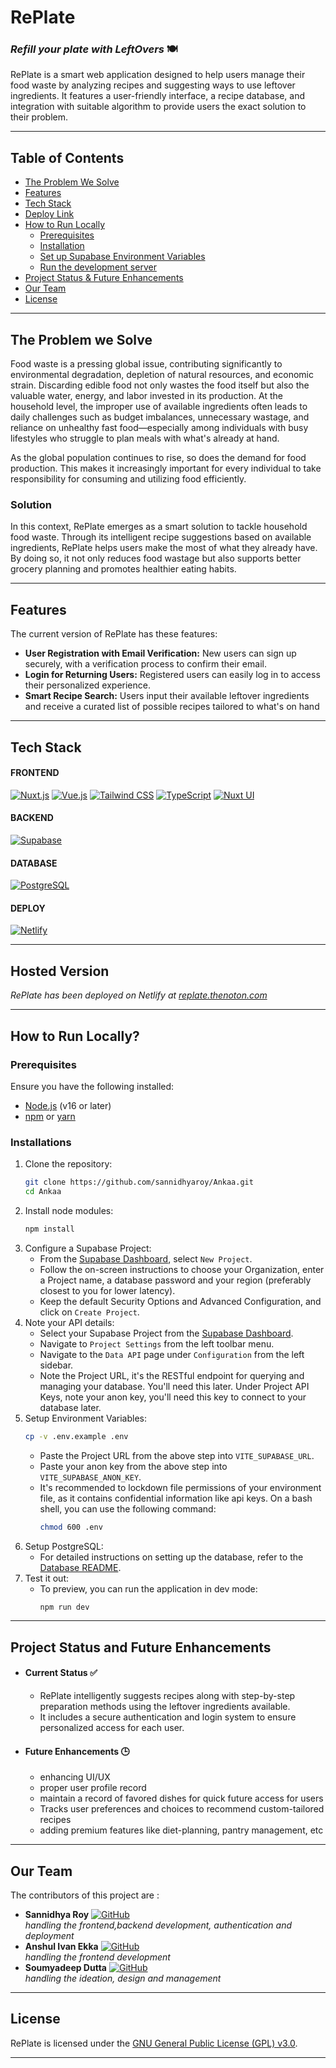 # RePlate
### _Refill your plate with LeftOvers_ 🍽️


RePlate is a smart web application designed to help users manage their food waste by analyzing recipes and suggesting ways to use leftover ingredients. It features a user-friendly interface, a recipe database, and integration with suitable algorithm to provide users the exact solution to their problem.

---

## Table of Contents
* [The Problem We Solve](#the-problem-we-solve)
* [Features](#features)
* [Tech Stack](#tech-stack)
* [Deploy Link](#deploy-link)
* [How to Run Locally](#how-to-run-locally)
    * [Prerequisites](#prerequisites)
    * [Installation](#installation)
    * [Set up Supabase Environment Variables](#supabase-environment-variables)
    * [Run the development server](#run-the-development-server)
* [Project Status & Future Enhancements](#project-status--future-enhancements)
* [Our Team](#our-team)
* [License](#license)


---


## The Problem we Solve
Food waste is a pressing global issue, contributing significantly to environmental degradation, depletion of natural resources, and economic strain. Discarding edible food not only wastes the food itself but also the valuable water, energy, and labor invested in its production. At the household level, the improper use of available ingredients often leads to daily challenges such as budget imbalances, unnecessary wastage, and reliance on unhealthy fast food—especially among individuals with busy lifestyles who struggle to plan meals with what's already at hand.  

As the global population continues to rise, so does the demand for food production. This makes it increasingly important for every individual to take responsibility for consuming and utilizing food efficiently.  

### Solution 
In this context, RePlate emerges as a smart solution to tackle household food waste. Through its intelligent recipe suggestions based on available ingredients, RePlate helps users make the most of what they already have. By doing so, it not only reduces food wastage but also supports better grocery planning and promotes healthier eating habits.  


---
    

## Features
  The current version of RePlate has these features:
  - **User Registration with Email Verification:** New users can sign up securely, with a verification process to confirm their email.
  - **Login for Returning Users:** Registered users can easily log in to access their personalized experience.
  - **Smart Recipe Search:** Users input their available leftover ingredients and receive a curated list of possible recipes tailored to what's on hand


---


## Tech Stack

#### FRONTEND
[![Nuxt.js](https://img.shields.io/badge/Nuxt.js-00DC82?style=flat-square&logo=nuxt&logoColor=white)](https://nuxt.com/)     [![Vue.js](https://img.shields.io/badge/Vue.js-4FC08D?style=flat-square&logo=vuedotjs&logoColor=white)](https://vuejs.org/)     [![Tailwind CSS](https://img.shields.io/badge/Tailwind_CSS-38B2AC?style=flat-square&logo=tailwind-css&logoColor=white)](https://tailwindcss.com/)       [![TypeScript](https://img.shields.io/badge/TypeScript-3178C6?style=flat-square&logo=typescript&logoColor=white)](https://www.typescriptlang.org/)      [![Nuxt UI](https://img.shields.io/badge/Nuxt_UI-0275d8?style=flat-square&logo=nuxt)](https://ui.nuxt.com/) 
    

#### BACKEND
[![Supabase](https://img.shields.io/badge/Supabase-3ECF8E?style=flat-square&logo=supabase&logoColor=white)](https://supabase.com/)


#### DATABASE
[![PostgreSQL](https://img.shields.io/badge/PostgreSQL-336791?style=flat-square&logo=postgresql&logoColor=white)](https://www.postgresql.org/)
#### DEPLOY
[![Netlify](https://img.shields.io/badge/Netlify-00C7B7?style=flat-square&logo=netlify&logoColor=white)](https://www.netlify.com/)


---


## Hosted Version

*RePlate has been deployed on Netlify at [replate.thenoton.com](https://replate.thenoton.com)*


---


## How to Run Locally?
### Prerequisites

Ensure you have the following installed:

- [Node.js](https://nodejs.org/) (v16 or later)
- [npm](https://www.npmjs.com/) or [yarn](https://yarnpkg.com/)


### Installations


1.  Clone the repository:
    ```bash
    git clone https://github.com/sannidhyaroy/Ankaa.git
    cd Ankaa
    ```
2.  Install node modules:
    ```bash
    npm install
    ```
3.  Configure a Supabase Project:
    - From the [Supabase Dashboard](https://supabase.com/dashboard/projects), select `New Project`.
    - Follow the on-screen instructions to choose your Organization, enter a Project name, a database password and your region (preferably closest to you for lower latency).
    - Keep the default Security Options and Advanced Configuration, and click on `Create Project`.
4.  Note your API details:
    - Select your Supabase Project from the [Supabase Dashboard](https://supabase.com/dashboard/projects).
    - Navigate to `Project Settings` from the left toolbar menu.
    - Navigate to the `Data API` page under `Configuration` from the left sidebar.
    - Note the Project URL, it's the RESTful endpoint for querying and managing your database. You'll need this later.
      Under Project API Keys, note your anon key, you'll need this key to connect to your database later.
5.  Setup Environment Variables:
    ```bash
    cp -v .env.example .env
    ```
    - Paste the Project URL from the above step into `VITE_SUPABASE_URL`.
    - Paste your anon key from the above step into `VITE_SUPABASE_ANON_KEY`.
    - It's recommended to lockdown file permissions of your environment file, as it contains confidential information like api keys. On a bash shell, you can use the following command:
      ```bash
      chmod 600 .env
      ```
6.  Setup PostgreSQL:
    - For detailed instructions on setting up the database, refer to the [Database README](./database/README.md).
7.  Test it out:
    - To preview, you can run the application in dev mode:
      ```bash
      npm run dev
      ```


---




## Project Status and Future Enhancements

- #### Current Status ✅
    - RePlate intelligently suggests recipes along with step-by-step preparation methods using the leftover ingredients available.
    - It includes a secure authentication and login system to ensure personalized access for each user.
- #### Future Enhancements 🕒
    - enhancing UI/UX
    - proper user profile record
    - maintain a record of favored dishes for quick future access for users
    - Tracks user preferences and choices to recommend custom-tailored recipes
    - adding premium features like diet-planning, pantry management, etc



---



## Our Team
The contributors of this project are :
* **Sannidhya Roy** [![GitHub](https://img.shields.io/badge/--black?style=flat-square&logo=github&logoColor=white)](https://github.com/sannidhyaroy/)  
_handling the frontend,backend development, authentication and deployment_  
* **Anshul Ivan Ekka** [![GitHub](https://img.shields.io/badge/--black?style=flat-square&logo=github&logoColor=white)](https://github.com/Anxhul10/)  
 _handling the frontend development_  
* **Soumyadeep Dutta** [![GitHub](https://img.shields.io/badge/--black?style=flat-square&logo=github&logoColor=white)](https://github.com/SimpleMan05/)  
 _handling the ideation, design and management_  



---



## License
RePlate is licensed under the [GNU General Public License (GPL) v3.0](https://github.com/sannidhyaroy/RePlate/blob/main/LICENSE).


---



